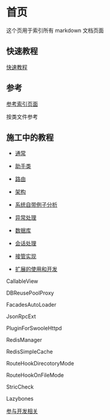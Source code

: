 # 首页

这个页用于索引所有 markdown 文档页面

## 快速教程
[快速教程](tutorial.md)

## 参考
[参考索引页面](ref/index.md)

按类文件参考

## 施工中的教程
- [通常](tutorial-general.md)
- [助手类](tutorial-helper.md)
- [路由](tutorial-route.md)
- [架构](tutorial-arch.md)
- [系统自带例子分析](tutorial-sample.md)

- [异常处理](tutorial-exception.md)
- [数据库](tutorial-db.md)
- [会话处理](tutorial-session.md)
- [接管实现](tutorial-override.md)
- [扩展的使用和开发](tutorial-extension.md)

CallableView

DBReusePoolProxy

FacadesAutoLoader

JsonRpcExt

PluginForSwooleHttpd

RedisManager

RedisSimpleCache

RouteHookDirecotoryMode

RouteHookOnFileMode



StricCheck

Lazybones

[参与开发相关](tutorial-support.md)